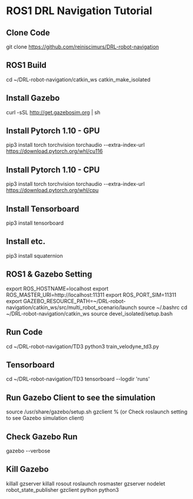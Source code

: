 # ROS1 DRL Navigation Tutorial

## Clone Code
git clone https://github.com/reiniscimurs/DRL-robot-navigation


## ROS1 Build
cd ~/DRL-robot-navigation/catkin_ws
catkin_make_isolated


## Install Gazebo
curl -sSL http://get.gazebosim.org | sh


## Install Pytorch 1.10 - GPU
pip3 install torch torchvision torchaudio --extra-index-url https://download.pytorch.org/whl/cu116

## Install Pytorch 1.10 - CPU
pip3 install torch torchvision torchaudio --extra-index-url https://download.pytorch.org/whl/cpu

## Install Tensorboard
pip3 install tensorboard

## Install etc.
pip3 install squaternion


## ROS1 & Gazebo Setting
export ROS_HOSTNAME=localhost
export ROS_MASTER_URI=http://localhost:11311
export ROS_PORT_SIM=11311
export GAZEBO_RESOURCE_PATH=~/DRL-robot-navigation/catkin_ws/src/multi_robot_scenario/launch
source ~/.bashrc
cd ~/DRL-robot-navigation/catkin_ws
source devel_isolated/setup.bash


## Run Code
cd ~/DRL-robot-navigation/TD3
python3 train_velodyne_td3.py

## Tensorboard
cd ~/DRL-robot-navigation/TD3
tensorboard --logdir 'runs'



## Run Gazebo Client to see the simulation
source /usr/share/gazebo/setup.sh
gzclient
% (or Check roslaunch setting to see Gazebo simulation client)

## Check Gazebo Run
gazebo --verbose

## Kill Gazebo
killall gzserver
killall rosout roslaunch rosmaster gzserver nodelet robot_state_publisher gzclient python python3
